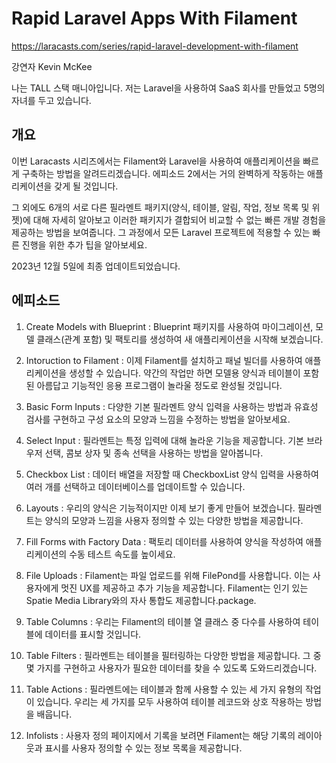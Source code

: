 # Rapid Laravel Apps With Filament

https://laracasts.com/series/rapid-laravel-development-with-filament

강연자 Kevin McKee

나는 TALL 스택 매니아입니다. 저는 Laravel을 사용하여 SaaS 회사를 만들었고 5명의 자녀를 두고 있습니다.

## 개요

이번 Laracasts 시리즈에서는 Filament와 Laravel을 사용하여 애플리케이션을 빠르게 구축하는 방법을 알려드리겠습니다. 에피소드 2에서는 거의 완벽하게 작동하는 애플리케이션을 갖게 될 것입니다.

그 외에도 6개의 서로 다른 필라멘트 패키지(양식, 테이블, 알림, 작업, 정보 목록 및 위젯)에 대해 자세히 알아보고 이러한 패키지가 결합되어 비교할 수 없는 빠른 개발 경험을 제공하는 방법을 보여줍니다. 그 과정에서 모든 Laravel 프로젝트에 적용할 수 있는 빠른 진행을 위한 추가 팁을 알아보세요.

2023년 12월 5일에 최종 업데이트되었습니다.

## 에피소드

1. Create Models with Blueprint
: Blueprint 패키지를 사용하여 마이그레이션, 모델 클래스(관계 포함) 및 팩토리를 생성하여 새 애플리케이션을 시작해 보겠습니다.

2. Intoruction to Filament 
: 이제 Filament를 설치하고 패널 빌더를 사용하여 애플리케이션을 생성할 수 있습니다. 약간의 작업만 하면 모델용 양식과 테이블이 포함된 아름답고 기능적인 응용 프로그램이 놀라울 정도로 완성될 것입니다.

3. Basic Form Inputs
: 다양한 기본 필라멘트 양식 입력을 사용하는 방법과 유효성 검사를 구현하고 구성 요소의 모양과 느낌을 수정하는 방법을 알아보세요.

4. Select Input
: 필라멘트는 특정 입력에 대해 놀라운 기능을 제공합니다. 기본 브라우저 선택, 콤보 상자 및 종속 선택을 사용하는 방법을 알아봅니다.

5. Checkbox List
: 데이터 배열을 저장할 때 CheckboxList 양식 입력을 사용하여 여러 개를 선택하고 데이터베이스를 업데이트할 수 있습니다.

6. Layouts
: 우리의 양식은 기능적이지만 이제 보기 좋게 만들어 보겠습니다. 필라멘트는 양식의 모양과 느낌을 사용자 정의할 수 있는 다양한 방법을 제공합니다.

7. Fill Forms with Factory Data
: 팩토리 데이터를 사용하여 양식을 작성하여 애플리케이션의 수동 테스트 속도를 높이세요.

8. File Uploads
: Filament는 파일 업로드를 위해 FilePond를 사용합니다. 이는 사용자에게 멋진 UX를 제공하고 추가 기능을 제공합니다. Filament는 인기 있는 Spatie Media Library와의 자사 통합도 제공합니다.package.

9. Table Columns
: 우리는 Filament의 테이블 열 클래스 중 다수를 사용하여 테이블에 데이터를 표시할 것입니다.

10. Table Filters
: 필라멘트는 테이블을 필터링하는 다양한 방법을 제공합니다. 그 중 몇 가지를 구현하고 사용자가 필요한 데이터를 찾을 수 있도록 도와드리겠습니다.

11. Table Actions
: 필라멘트에는 테이블과 함께 사용할 수 있는 세 가지 유형의 작업이 있습니다. 우리는 세 가지를 모두 사용하여 테이블 레코드와 상호 작용하는 방법을 배웁니다.

12. Infolists
: 사용자 정의 페이지에서 기록을 보려면 Filament는 해당 기록의 레이아웃과 표시를 사용자 정의할 수 있는 정보 목록을 제공합니다.
